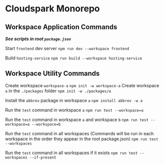 # Cloudspark Monorepo

## Workspace Application Commands

**_See scripts in root `package.json`_**

Start `frontend` dev server
`npm run dev --workspace frontend`

Build `hosting-service`
`npm run build --workspace hosting-service`

## Workspace Utility Commands

Create workspace `workspace-a`
`npm init -w workspace-a`
Create workspace `a` in the `./packages` folder
`npm init -w ./packages/a`

Install the `abbrev` package in workspace `a`
`npm install abbrev -w a`

Run the `test` command in workspace `a`
`npm run test --workspace=a`

Run the `test` command in workspace `a` and workspace `b`
`npm run test --workspace=a --workspace=b`

Run the `test` command in all workspaces (Commands will be run in each workspace in the order they appear in the root package.json)
`npm run test --workspaces`

Run the `test` command in all workspaces if it exists
`npm run test --workspaces --if-present`

